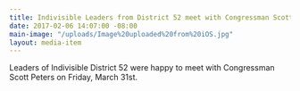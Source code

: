 ```yaml
---
title: Indivisible Leaders from District 52 meet with Congressman Scott Peters
date: 2017-02-06 14:07:00 -08:00
main-image: "/uploads/Image%20uploaded%20from%20iOS.jpg"
layout: media-item
---
```


Leaders of Indivisible District 52 were happy to meet with Congressman Scott Peters on Friday, March 31st.